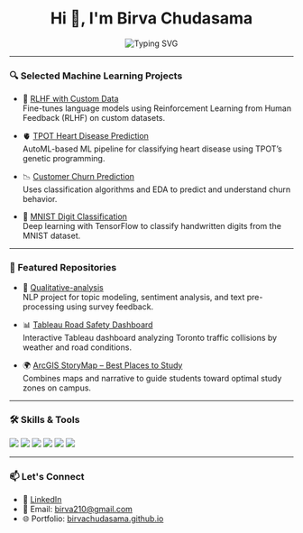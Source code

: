 <!-- Header with animated typing -->
<h1 align="center">Hi 👋, I'm Birva Chudasama</h1>
<p align="center">
  <img src="https://readme-typing-svg.demolab.com?font=Fira+Code&pause=1000&center=true&vCenter=true&width=800&lines=Data+Analyst+%7C+ML+Enthusiast+%7C+Software+Developer" alt="Typing SVG" />
</p>



---

### 🔍 Selected Machine Learning Projects

- 🧠 [RLHF with Custom Data](https://github.com/BirvaChudasama/ML-notebooks/blob/main/RLHF_with_Custom_Datasets%20(2).ipynb)  
  Fine-tunes language models using Reinforcement Learning from Human Feedback (RLHF) on custom datasets.

- 🫀 [TPOT Heart Disease Prediction](https://github.com/BirvaChudasama/ML-notebooks/blob/main/TPOT%20Heart%20Disease.ipynb)  
  AutoML-based ML pipeline for classifying heart disease using TPOT’s genetic programming.

- 📉 [Customer Churn Prediction](https://github.com/BirvaChudasama/ML-notebooks/blob/main/customer_churn_prediction.ipynb)  
  Uses classification algorithms and EDA to predict and understand churn behavior.

- 🔢 [MNIST Digit Classification](https://github.com/BirvaChudasama/ML-notebooks/blob/main/mnist_dataset_classification.ipynb)  
  Deep learning with TensorFlow to classify handwritten digits from the MNIST dataset.

---

### 📂 Featured Repositories

- 🧪 [Qualitative-analysis](https://github.com/BirvaChudasama/Qualitative-analysis)  
  NLP project for topic modeling, sentiment analysis, and text pre-processing using survey feedback.

- 📊 [Tableau Road Safety Dashboard](https://public.tableau.com/shared/DGSTG4D22?:display_count=n&:origin=viz_share_link)  
  Interactive Tableau dashboard analyzing Toronto traffic collisions by weather and road conditions.

- 🌍 [ArcGIS StoryMap – Best Places to Study](https://storymaps.arcgis.com/stories/fedb435ff2d94106a6583536b79a278f)  
  Combines maps and narrative to guide students toward optimal study zones on campus.

---

### 🛠️ Skills & Tools

<p>
  <img src="https://img.shields.io/badge/Python-blue?logo=python&logoColor=white" />
  <img src="https://img.shields.io/badge/TensorFlow-orange?logo=tensorflow&logoColor=white" />
  <img src="https://img.shields.io/badge/Tableau-blueviolet?logo=tableau&logoColor=white" />
  <img src="https://img.shields.io/badge/SQL-teal?logo=mysql&logoColor=white" />
  <img src="https://img.shields.io/badge/HTML5-orange?logo=html5&logoColor=white" />
  <img src="https://img.shields.io/badge/GitHub-black?logo=github&logoColor=white" />
</p>


---

### 📫 Let's Connect

- 💼 [LinkedIn](https://www.linkedin.com/in/birva-chudasama/)
- 📩 Email: birva210@gmail.com  
- 🌐 Portfolio: [birvachudasama.github.io](https://birvachudasama.github.io)
